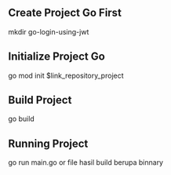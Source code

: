 ## Create Project Go First
mkdir go-login-using-jwt
## Initialize Project Go
go mod init $link_repository_project
## Build Project
go build
## Running Project
go run main.go or file hasil build berupa binnary

